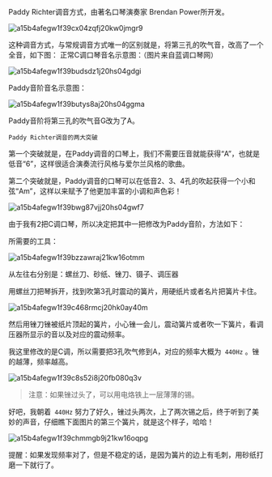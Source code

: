 Paddy Richter调音方式，由著名口琴演奏家 Brendan Power所开发。

![a15b4afegw1f39cx04zqfj20kw0jmgr9](https://github.com/Meekdai/meekdai.github.io/assets/11755104/4e0548fc-207b-4400-ae69-d6bfe5ea0835)

这种调音方式，与常规调音方式唯一的区别就是，将第三孔的吹气音，改高了一个全音，如下图：
正常C调口琴音名示意图：（图片来自蓝调口琴网）

![a15b4afegw1f39budsdz1j20hs04gdgi](https://github.com/Meekdai/meekdai.github.io/assets/11755104/dea9f62f-3a94-4d33-8756-9f2267f613b6)

Paddy音阶音名示意图：

![a15b4afegw1f39butys8aj20hs04ggma](https://github.com/Meekdai/meekdai.github.io/assets/11755104/f04ae01a-de14-4cb4-9b4e-2e8056a2667e)

Paddy音阶将第三孔的吹气音G改为了A。

`Paddy Richter调音的两大突破`

第一个突破就是，在Paddy调音的口琴上，我们不需要压音就能获得“A”，也就是低音“6”，这样很适合演奏流行风格与爱尔兰风格的歌曲。

第二个突破就是，Paddy调音的口琴可以在低音2、3、4孔的吹起获得一个小和弦“Am”，这样以来赋予了他更加丰富的小调和声色彩！

![a15b4afegw1f39bwg87vjj20hs04gwf7](https://github.com/Meekdai/meekdai.github.io/assets/11755104/ff83a7f8-7400-49b8-bd8f-db9c14eebf91)

由于我有2把C调口琴，所以决定把其中一把修改为Paddy音阶，方法如下：

所需要的工具：

![a15b4afegw1f39bzzawraj21kw16otmm](https://github.com/Meekdai/meekdai.github.io/assets/11755104/41431312-2f96-4a56-ac59-7d37aa8fd929)

从左往右分别是：螺丝刀、砂纸、锉刀、镊子、调压器

用螺丝刀把琴拆开，找到吹第3孔时震动的簧片，用硬纸片或者名片把簧片卡住。

![a15b4afegw1f39c468rmcj20hk0ay40m](https://github.com/Meekdai/meekdai.github.io/assets/11755104/93dffd54-cfc6-4b37-9e8e-eb98097c4991)

然后用锉刀锉被纸片顶起的簧片，小心锉一会儿，震动簧片或者吹一下簧片，看调压器所显示的音以及对应的震动频率。

我这里修改的是C调，所以需要把3孔吹气修到A，对应的频率大概为` 440Hz` 。锉的越薄，频率越高。

![a15b4afegw1f39c8s52i8j20fb080q3v](https://github.com/Meekdai/meekdai.github.io/assets/11755104/8424ed96-c42b-4a05-b362-567861a0956c)

>注意：如果锉过头了，可以用电烙铁上一层薄薄的锡。

好吧，我朝着` 440Hz` 努力了好久，锉过头两次，上了两次锡之后，终于听到了美妙的声音，仔细瞧下面图片的第三个簧片，就是这个样子，哈哈！

![a15b4afegw1f39chmmgb9j21kw16oqpg](https://github.com/Meekdai/meekdai.github.io/assets/11755104/b02e49d8-ca9b-45d8-836d-ef6d51eab6af)

提醒：如果发现频率对了，但是不稳定的话，是因为簧片的边上有毛刺，用砂纸打磨一下就行了。

<!-- ##{"timestamp":1461596880,"script":"<script src='https://cdn.jsdelivr.net/npm/medium-zoom@1.1.0/dist/medium-zoom.min.js'></script><script>mediumZoom('img');</script>"}## -->